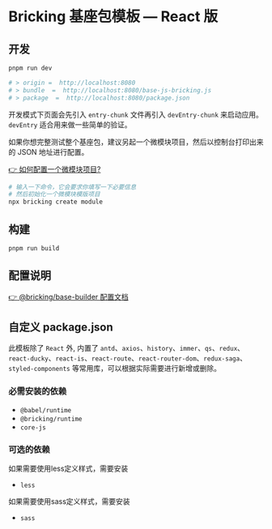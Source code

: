 # Bricking 基座包模板 — React 版

## 开发
```sh
pnpm run dev

# > origin =  http://localhost:8080
# > bundle  =  http://localhost:8080/base-js-bricking.js
# > package  =  http://localhost:8080/package.json
```
开发模式下页面会先引入 `entry-chunk` 文件再引入 `devEntry-chunk` 来启动应用。`devEntry` 适合用来做一些简单的验证。

如果你想完整测试整个基座包，建议另起一个微模块项目，然后以控制台打印出来的 JSON 地址进行配置。

[👉 如何配置一个微模块项目?](https://www.github.com)

```sh
# 输入一下命令，它会要求你填写一下必要信息
# 然后初始化一个微模块模版项目
npx bricking create module
```

## 构建
```sh
pnpm run build
```

## 配置说明

[👉 @bricking/base-builder 配置文档](https://www.github.com)

## 自定义 package.json

此模板除了 `React` 外, 内置了 `antd`、`axios`、`history`、`immer`、`qs`、`redux`、`react-ducky`、`react-is`、`react-route`、`react-router-dom`、`redux-saga`、`styled-components` 等常用库，可以根据实际需要进行新增或删除。

### 必需安装的依赖

- `@babel/runtime`
- `@bricking/runtime`
- `core-js`

### 可选的依赖

如果需要使用less定义样式，需要安装
- `less`

如果需要使用sass定义样式，需要安装
- `sass`
